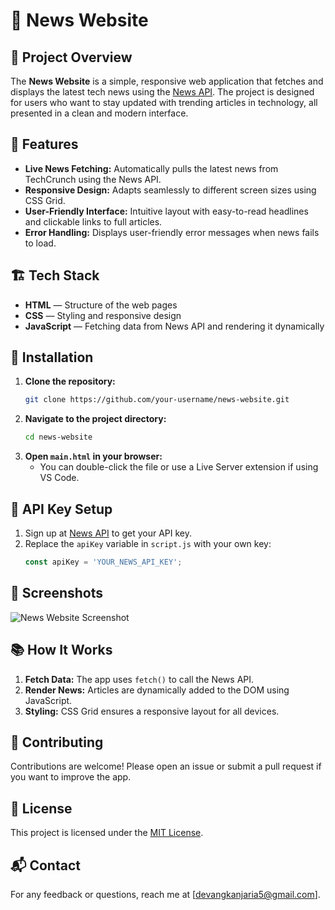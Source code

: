 

# 📰 News Website

## 🌟 Project Overview

The **News Website** is a simple, responsive web application that fetches and displays the latest tech news using the [News API](https://newsapi.org/). The project is designed for users who want to stay updated with trending articles in technology, all presented in a clean and modern interface.

## 🚀 Features

- **Live News Fetching:** Automatically pulls the latest news from TechCrunch using the News API.  
- **Responsive Design:** Adapts seamlessly to different screen sizes using CSS Grid.  
- **User-Friendly Interface:** Intuitive layout with easy-to-read headlines and clickable links to full articles.  
- **Error Handling:** Displays user-friendly error messages when news fails to load.  

## 🏗️ Tech Stack

- **HTML** — Structure of the web pages  
- **CSS** — Styling and responsive design  
- **JavaScript** — Fetching data from News API and rendering it dynamically  

## 🔧 Installation

1. **Clone the repository:**
   ```bash
   git clone https://github.com/your-username/news-website.git
   ```
2. **Navigate to the project directory:**
   ```bash
   cd news-website
   ```
3. **Open `main.html` in your browser:**
   - You can double-click the file or use a Live Server extension if using VS Code.

## 🔑 API Key Setup

1. Sign up at [News API](https://newsapi.org/) to get your API key.  
2. Replace the `apiKey` variable in `script.js` with your own key:
   ```javascript
   const apiKey = 'YOUR_NEWS_API_KEY';
   ```

## 📸 Screenshots

![News Website Screenshot](link-to-screenshot)

## 📚 How It Works

1. **Fetch Data:** The app uses `fetch()` to call the News API.  
2. **Render News:** Articles are dynamically added to the DOM using JavaScript.  
3. **Styling:** CSS Grid ensures a responsive layout for all devices.  

## 🤝 Contributing

Contributions are welcome! Please open an issue or submit a pull request if you want to improve the app.  

## 📜 License

This project is licensed under the [MIT License](LICENSE).

## 📬 Contact

For any feedback or questions, reach me at [devangkanjaria5@gmail.com].
